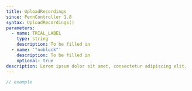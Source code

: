 ```yaml
---
title: UploadRecordings
since: PennController 1.8
syntax: UploadRecordings()
parameters:
  - name: TRIAL_LABEL
    type: string
    description: To be filled in
  - name: '"noblock"'
    description: To be filled in
    optional: true
description: Lorem ipsum dolor sit amet, consectetur adipiscing elit.
---
```


```javascript
// example
```